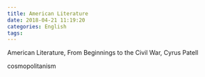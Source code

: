 ```yaml
---
title: American Literature
date: 2018-04-21 11:19:20
categories: English
tags:
---
```


American Literature, From Beginnings to the Civil War, Cyrus Patell

cosmopolitanism




